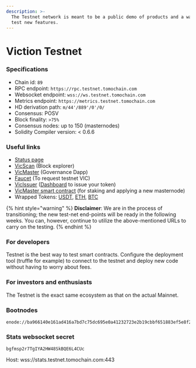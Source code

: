 ```yaml
---
description: >-
  The Testnet network is meant to be a public demo of products and a way for to
  test new features.
---
```


# Viction Testnet

### Specifications

* Chain id: `89`
* RPC endpoint: `https://rpc.testnet.tomochain.com`
* Websocket endpoint: `wss://ws.testnet.tomochain.com`
* Metrics endpoint: `https://metrics.testnet.tomochain.com`
* HD derivation path: `m/44'/889'/0'/0/`
* Consensus: POSV
* Block finality: `>75%`
* Consensus nodes: up to 150 (masternodes)
* Solidity Compiler version: < 0.6.6



### Useful links

* [Status page](https://stats.testnet.tomochain.com/)
* [VicScan](https://testnet.tomoscan.io/) (Block explorer)
* [VicMaster](https://master.testnet.tomochain.com/) (Governance Dapp)
* [Faucet](https://faucet.testnet.tomochain.com/) (To request testnet VIC)
* [VicIssuer](https://issuer.testnet.tomochain.com/) ([Dashboard](https://medium.com/Viction/how-to-deploy-a-trc-21-token-on-Viction-in-a-few-clicks-d0290f918b9a) to issue your token)
* [VicMaster smart contract](https://scan.testnet.tomochain.com/address/0x0000000000000000000000000000000000000088) (for staking and applying a new masternode)
* Wrapped Tokens: [USDT](https://scan.testnet.tomochain.com/address/0xc7ecCc9da22aBAAf9cfe311BFD9a55437eA05c2c), [ETH](https://scan.testnet.tomochain.com/address/0xf55F13Fde623c00d6b0C7bfc6557735040aA6a08), [BTC](https://scan.testnet.tomochain.com/address/0x11c2cAF973db997b8a9b5689b33962E1AedEA968)



{% hint style="warning" %}
**Disclaimer**: We are in the process of transitioning; the new test-net end-points will be ready in the following weeks. You can, however, continue to utilize the above-mentioned URLs to carry on the testing.
{% endhint %}

### For developers

Testnet is the best way to test smart contracts. Configure the deployment tool (truffle for example) to connect to the testnet and deploy new code without having to worry about fees.

### For investors and enthusiasts

The Testnet is the exact same ecosystem as that on the actual Mainnet.

### Bootnodes

```
enode://ba966140e161ad416a7bd7c75dc695e0a41232723e2b19cbbf651883ef5e8f2528801b17b9d63152814d219a58a4fcc3e3c877486e64057523f6714092348efa@51.159.20.13:30301
```

### Stats websocket secret

`bgfmsp2r7TgIYA2HW48SkBQE6L4CUc`

Host: wss://stats.testnet.tomochain.com:443
